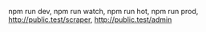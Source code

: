 npm run dev, 
npm run watch,
npm run hot,
npm run prod,
http://public.test/scraper,
http://public.test/admin
